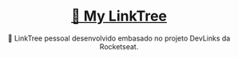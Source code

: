 <h1 align="center">
    <a href="https://pt-br.reactjs.org/">🔗 My LinkTree</a>
</h1>
<p align="center">🚀 LinkTree pessoal desenvolvido embasado no projeto DevLinks da Rocketseat. </p>
